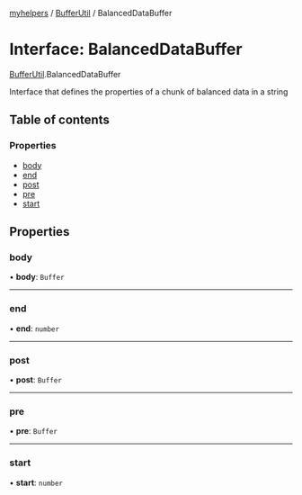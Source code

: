 [myhelpers](../README.md) / [BufferUtil](../modules/BufferUtil.md) / BalancedDataBuffer

# Interface: BalancedDataBuffer

[BufferUtil](../modules/BufferUtil.md).BalancedDataBuffer

Interface that defines the properties of a chunk of balanced data in a string

## Table of contents

### Properties

- [body](BufferUtil.BalancedDataBuffer.md#body)
- [end](BufferUtil.BalancedDataBuffer.md#end)
- [post](BufferUtil.BalancedDataBuffer.md#post)
- [pre](BufferUtil.BalancedDataBuffer.md#pre)
- [start](BufferUtil.BalancedDataBuffer.md#start)

## Properties

### body

• **body**: `Buffer`

___

### end

• **end**: `number`

___

### post

• **post**: `Buffer`

___

### pre

• **pre**: `Buffer`

___

### start

• **start**: `number`
